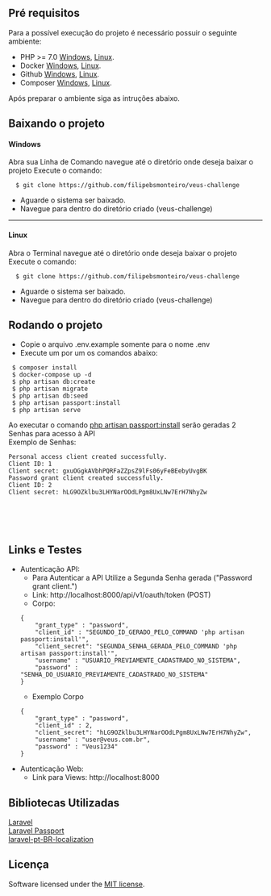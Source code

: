 ## Pré requisitos

Para a possível execução do projeto é necessário possuir o seguinte ambiente: 

- PHP >= 7.0 [Windows](https://www.php.net/manual/pt_BR/install.windows.php), [Linux](https://www.php.net/manual/pt_BR/install.unix.debian.php).
- Docker [Windows](https://docs.docker.com/docker-for-windows/install/), [Linux](https://docs.docker.com/install/linux/docker-ce/ubuntu/).
- Github [Windows](https://git-scm.com/download/win), [Linux](https://git-scm.com/book/pt-br/v1/Primeiros-passos-Instalando-Git).
- Composer [Windows](https://getcomposer.org/download/), [Linux](https://getcomposer.org/doc/00-intro.md).

Após preparar o ambiente siga as intruções abaixo.

## Baixando o projeto

#### Windows
Abra sua Linha de Comando navegue até o diretório onde deseja baixar o projeto
Execute o comando:
```shell
  $ git clone https://github.com/filipebsmonteiro/veus-challenge
```
- Aguarde o sistema ser baixado.
-  Navegue para dentro do diretório criado (veus-challenge)
 
<hr>

#### Linux
Abra o Terminal navegue até o diretório onde deseja baixar o projeto
Execute o comando:
```shell
  $ git clone https://github.com/filipebsmonteiro/veus-challenge
```
- Aguarde o sistema ser baixado.
-  Navegue para dentro do diretório criado (veus-challenge)
  


## Rodando o projeto
- Copie o arquivo .env.example somente para o nome .env  
- Execute um por um os comandos abaixo:
```
 $ composer install
 $ docker-compose up -d
 $ php artisan db:create
 $ php artisan migrate
 $ php artisan db:seed
 $ php artisan passport:install
 $ php artisan serve
```

Ao executar o comando <u>php artisan passport:install</u> serão geradas 2 Senhas para acesso à API    
 Exemplo de Senhas: 
 ```
 Personal access client created successfully.
 Client ID: 1
 Client secret: gxuOGgkAVbhPQRFaZZpsZ9lFs06yFeBEebyUvgBK
 Password grant client created successfully.
 Client ID: 2
 Client secret: hLG9OZklbu3LHYNarOOdLPgm8UxLNw7ErH7NhyZw
 ```
 
<br>
<br>
<br>

## Links e Testes
- Autenticação API: 
    - Para Autenticar a API Utilize a Segunda Senha gerada ("Password grant client.")
    - Link: http://localhost:8000/api/v1/oauth/token (POST)
    - Corpo:
    ```
    {
    	"grant_type" : "password",
    	"client_id" : "SEGUNDO_ID_GERADO_PELO_COMMAND 'php artisan passport:install'",
    	"client_secret": "SEGUNDA_SENHA_GERADA_PELO_COMMAND 'php artisan passport:install'", 
    	"username" : "USUARIO_PREVIAMENTE_CADASTRADO_NO_SISTEMA",
    	"password" : "SENHA_DO_USUARIO_PREVIAMENTE_CADASTRADO_NO_SISTEMA"
    }
    ```
    - Exemplo Corpo
    ```
    {
    	"grant_type" : "password",
    	"client_id" : 2,
    	"client_secret": "hLG9OZklbu3LHYNarOOdLPgm8UxLNw7ErH7NhyZw", 
    	"username" : "user@veus.com.br",
    	"password" : "Veus1234"
    }
    ```
- Autenticação Web:
    - Link para Views: http://localhost:8000


## Bibliotecas Utilizadas

[Laravel](https://github.com/laravel/laravel)  
[Laravel Passport](https://github.com/laravel/passport)  
[laravel-pt-BR-localization](https://github.com/lucascudo/laravel-pt-BR-localization)

## Licença

Software licensed under the [MIT license](https://opensource.org/licenses/MIT).
